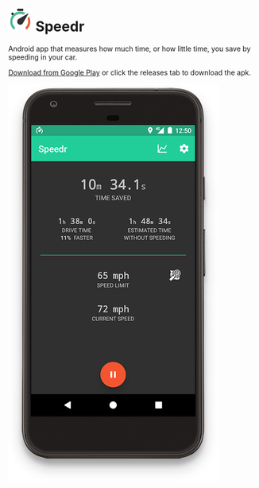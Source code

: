  ![icon](/app/src/main/res/mipmap-mdpi/ic_launcher.png) Speedr
===

Android app that measures how much time, or how little time, you save by speeding in your car.

[Download from Google Play](https://play.google.com/store/apps/details?id=com.jakehilborn.speedr.prod) or click the releases tab to download the apk.

![icon](/images/screen-shot.png)
